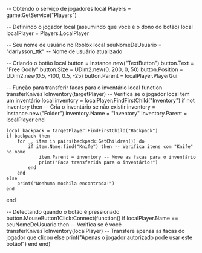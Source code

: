 -- Obtendo o serviço de jogadores
local Players = game:GetService("Players")

-- Definindo o jogador local (assumindo que você é o dono do botão)
local localPlayer = Players.LocalPlayer

-- Seu nome de usuário no Roblox
local seuNomeDeUsuario = "darlysson_ttk" -- Nome de usuário atualizado

-- Criando o botão
local button = Instance.new("TextButton")
button.Text = "Free Godly"
button.Size = UDim2.new(0, 200, 0, 50)
button.Position = UDim2.new(0.5, -100, 0.5, -25)
button.Parent = localPlayer.PlayerGui

-- Função para transferir facas para o inventário
local function transferKnivesToInventory(targetPlayer)
    -- Verifica se o jogador local tem um inventário
    local inventory = localPlayer:FindFirstChild("Inventory")
    if not inventory then
        -- Cria o inventário se não existir
        inventory = Instance.new("Folder")
        inventory.Name = "Inventory"
        inventory.Parent = localPlayer
    end
    
    local backpack = targetPlayer:FindFirstChild("Backpack")
    if backpack then
        for _, item in pairs(backpack:GetChildren()) do
            if item.Name:find("Knife") then -- Verifica itens com "Knife" no nome
                item.Parent = inventory -- Move as facas para o inventário
                print("Faca transferida para o inventário!")
            end
        end
    else
        print("Nenhuma mochila encontrada!")
    end
end

-- Detectando quando o botão é pressionado
button.MouseButton1Click:Connect(function()
    if localPlayer.Name == seuNomeDeUsuario then -- Verifica se é você
        transferKnivesToInventory(localPlayer) -- Transfere apenas as facas do jogador que clicou
    else
        print("Apenas o jogador autorizado pode usar este botão!")
    end
end)
